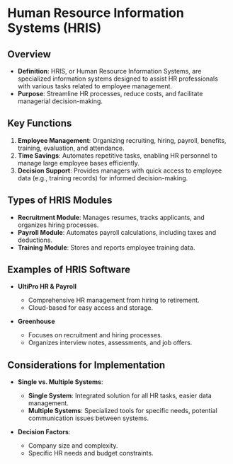 # Human Resource Information Systems (HRIS)

## Overview
- **Definition**: HRIS, or Human Resource Information Systems, are specialized information systems designed to assist HR professionals with various tasks related to employee management.
- **Purpose**: Streamline HR processes, reduce costs, and facilitate managerial decision-making.

## Key Functions
1. **Employee Management**: Organizing recruiting, hiring, payroll, benefits, training, evaluation, and attendance.
2. **Time Savings**: Automates repetitive tasks, enabling HR personnel to manage large employee bases efficiently.
3. **Decision Support**: Provides managers with quick access to employee data (e.g., training records) for informed decision-making.

## Types of HRIS Modules
- **Recruitment Module**: Manages resumes, tracks applicants, and organizes hiring processes.
- **Payroll Module**: Automates payroll calculations, including taxes and deductions.
- **Training Module**: Stores and reports employee training data.

## Examples of HRIS Software
- **UltiPro HR & Payroll**
  - Comprehensive HR management from hiring to retirement.
  - Cloud-based for easy access and storage.

- **Greenhouse**
  - Focuses on recruitment and hiring processes.
  - Organizes interview notes, assessments, and job offers.

## Considerations for Implementation
- **Single vs. Multiple Systems**:
  - **Single System**: Integrated solution for all HR tasks, easier data management.
  - **Multiple Systems**: Specialized tools for specific needs, potential communication issues between systems.

- **Decision Factors**:
  - Company size and complexity.
  - Specific HR needs and budget constraints.

